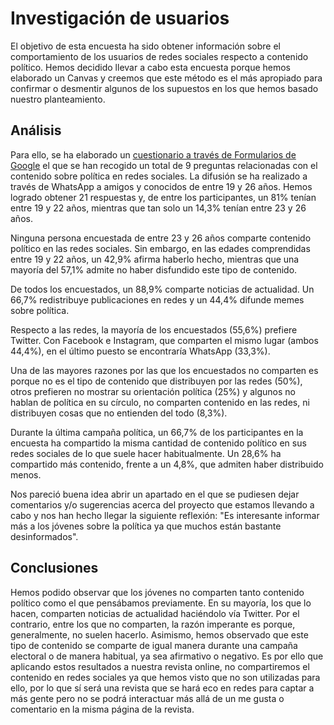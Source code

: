 # Investigación de usuarios

El objetivo de esta encuesta ha sido obtener información sobre el comportamiento de los usuarios de redes sociales respecto a contenido político. Hemos decidido llevar a cabo esta encuesta porque hemos elaborado un Canvas y creemos que este método es el más apropiado para confirmar o desmentir algunos de los supuestos en los que hemos basado nuestro planteamiento.

## Análisis

Para ello, se ha elaborado un  [cuestionario a través de Formularios de Google](https://docs.google.com/forms/d/1shirAehow24ilfxtNKVFGYyg_y-8nyjPme4YTeCUiD4/edit) el que se han recogido un total de 9 preguntas relacionadas con el contenido sobre política en redes sociales. La difusión se ha realizado a través de WhatsApp a amigos y conocidos de entre 19 y 26 años. Hemos logrado obtener 21 respuestas y, de entre los participantes, un 81% tenían entre 19 y 22 años, mientras que tan solo un 14,3% tenían entre 23 y 26 años.

Ninguna persona encuestada de entre 23 y 26 años comparte contenido político en las redes sociales. Sin embargo, en las edades comprendidas entre 19 y 22 años, un 42,9% afirma haberlo hecho, mientras que una mayoría del 57,1% admite no haber disfundido este tipo de contenido.

De todos los encuestados, un 88,9% comparte noticias de actualidad. Un 66,7% redistribuye publicaciones en redes y un 44,4% difunde memes sobre política.

Respecto a las redes, la mayoría de los encuestados (55,6%) prefiere Twitter. Con Facebook e Instagram, que comparten el mismo lugar (ambos 44,4%), en el último puesto se encontraría WhatsApp (33,3%).

Una de las mayores razones por las que los encuestados no comparten es porque no es el tipo de contenido que distribuyen por las redes (50%), otros prefieren no mostrar su orientación política (25%) y algunos no hablan de política en su círculo, no comparten contenido en las redes, ni distribuyen cosas que no entienden del todo (8,3%).

Durante la última campaña política, un 66,7% de los participantes en la encuesta ha compartido la misma cantidad de contenido político en sus redes sociales de lo que suele hacer habitualmente. Un 28,6% ha compartido más contenido, frente a un 4,8%, que admiten haber distribuido menos.

Nos pareció buena idea abrir un apartado en el que se pudiesen dejar comentarios y/o sugerencias acerca del proyecto que estamos llevando a cabo y nos han hecho llegar la siguiente reflexión: "Es interesante informar más a los jóvenes sobre la política ya que muchos están bastante desinformados".

## Conclusiones

Hemos podido observar que los jóvenes no comparten tanto contenido político como el que pensábamos previamente. En su mayoría, los que lo hacen, comparten noticias de actualidad haciéndolo vía Twitter. Por el contrario, entre los que no comparten, la razón imperante es porque, generalmente, no suelen hacerlo. Asimismo, hemos observado que este tipo de contenido se comparte de igual manera durante una campaña electoral o de manera habitual, ya sea afirmativo o negativo. Es por ello que aplicando estos resultados a nuestra revista online, no compartiremos el contenido en redes sociales ya que hemos visto que no son utilizadas para ello, por lo que sí será una revista que se hará eco en redes para captar a más gente pero no se podrá interactuar más allá de un me gusta o comentario en la misma página de la revista. 

